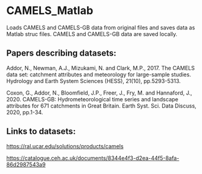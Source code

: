 # CAMELS_Matlab
Loads CAMELS and CAMELS-GB data from original files and saves data as Matlab struc files.
CAMELS and CAMELS-GB data are saved locally.

## Papers describing datasets:

Addor, N., Newman, A.J., Mizukami, N. and Clark, M.P., 2017. The CAMELS data set: catchment attributes and meteorology for large-sample studies. Hydrology and Earth System Sciences (HESS), 21(10), pp.5293-5313.

Coxon, G., Addor, N., Bloomfield, J.P., Freer, J., Fry, M. and Hannaford, J., 2020. CAMELS-GB: Hydrometeorological time series and landscape attributes for 671 catchments in Great Britain. Earth Syst. Sci. Data Discuss, 2020, pp.1-34.

## Links to datasets:

https://ral.ucar.edu/solutions/products/camels

https://catalogue.ceh.ac.uk/documents/8344e4f3-d2ea-44f5-8afa-86d2987543a9
